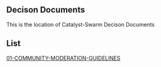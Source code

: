 ## Decison Documents

This is the location of Catalyst-Swarm Decison Documents

## List

[01-COMMUNITY-MODERATION-GUIDELINES](./01-COMMUNITY-MODERATION-GUIDELINES.md)
